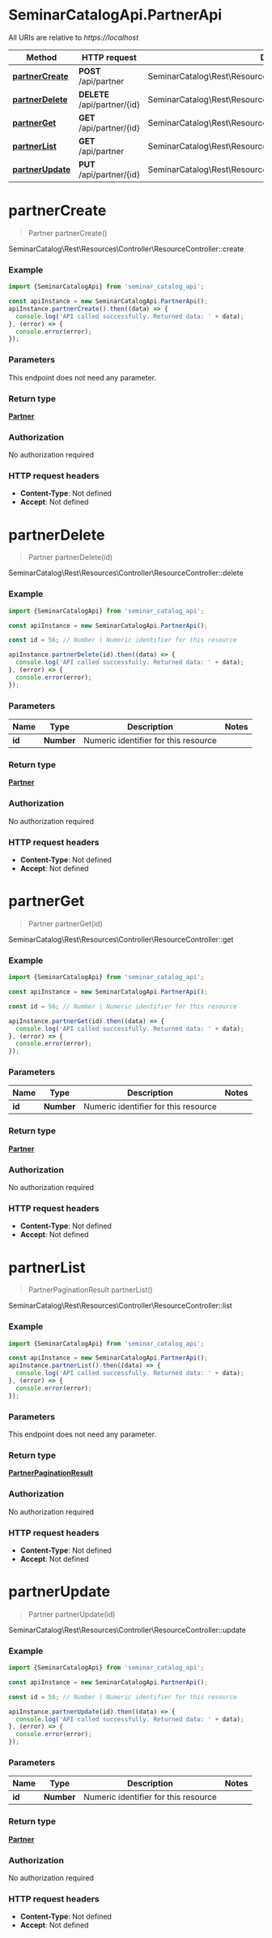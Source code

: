 # SeminarCatalogApi.PartnerApi

All URIs are relative to *https://localhost*

Method | HTTP request | Description
------------- | ------------- | -------------
[**partnerCreate**](PartnerApi.md#partnerCreate) | **POST** /api/partner | SeminarCatalog\\Rest\\Resources\\Controller\\ResourceController::create
[**partnerDelete**](PartnerApi.md#partnerDelete) | **DELETE** /api/partner/{id} | SeminarCatalog\\Rest\\Resources\\Controller\\ResourceController::delete
[**partnerGet**](PartnerApi.md#partnerGet) | **GET** /api/partner/{id} | SeminarCatalog\\Rest\\Resources\\Controller\\ResourceController::get
[**partnerList**](PartnerApi.md#partnerList) | **GET** /api/partner | SeminarCatalog\\Rest\\Resources\\Controller\\ResourceController::list
[**partnerUpdate**](PartnerApi.md#partnerUpdate) | **PUT** /api/partner/{id} | SeminarCatalog\\Rest\\Resources\\Controller\\ResourceController::update


<a name="partnerCreate"></a>
# **partnerCreate**
> Partner partnerCreate()

SeminarCatalog\\Rest\\Resources\\Controller\\ResourceController::create

### Example
```javascript
import {SeminarCatalogApi} from 'seminar_catalog_api';

const apiInstance = new SeminarCatalogApi.PartnerApi();
apiInstance.partnerCreate().then((data) => {
  console.log('API called successfully. Returned data: ' + data);
}, (error) => {
  console.error(error);
});

```

### Parameters
This endpoint does not need any parameter.

### Return type

[**Partner**](Partner.md)

### Authorization

No authorization required

### HTTP request headers

 - **Content-Type**: Not defined
 - **Accept**: Not defined

<a name="partnerDelete"></a>
# **partnerDelete**
> Partner partnerDelete(id)

SeminarCatalog\\Rest\\Resources\\Controller\\ResourceController::delete

### Example
```javascript
import {SeminarCatalogApi} from 'seminar_catalog_api';

const apiInstance = new SeminarCatalogApi.PartnerApi();

const id = 56; // Number | Numeric identifier for this resource

apiInstance.partnerDelete(id).then((data) => {
  console.log('API called successfully. Returned data: ' + data);
}, (error) => {
  console.error(error);
});

```

### Parameters

Name | Type | Description  | Notes
------------- | ------------- | ------------- | -------------
 **id** | **Number**| Numeric identifier for this resource | 

### Return type

[**Partner**](Partner.md)

### Authorization

No authorization required

### HTTP request headers

 - **Content-Type**: Not defined
 - **Accept**: Not defined

<a name="partnerGet"></a>
# **partnerGet**
> Partner partnerGet(id)

SeminarCatalog\\Rest\\Resources\\Controller\\ResourceController::get

### Example
```javascript
import {SeminarCatalogApi} from 'seminar_catalog_api';

const apiInstance = new SeminarCatalogApi.PartnerApi();

const id = 56; // Number | Numeric identifier for this resource

apiInstance.partnerGet(id).then((data) => {
  console.log('API called successfully. Returned data: ' + data);
}, (error) => {
  console.error(error);
});

```

### Parameters

Name | Type | Description  | Notes
------------- | ------------- | ------------- | -------------
 **id** | **Number**| Numeric identifier for this resource | 

### Return type

[**Partner**](Partner.md)

### Authorization

No authorization required

### HTTP request headers

 - **Content-Type**: Not defined
 - **Accept**: Not defined

<a name="partnerList"></a>
# **partnerList**
> PartnerPaginationResult partnerList()

SeminarCatalog\\Rest\\Resources\\Controller\\ResourceController::list

### Example
```javascript
import {SeminarCatalogApi} from 'seminar_catalog_api';

const apiInstance = new SeminarCatalogApi.PartnerApi();
apiInstance.partnerList().then((data) => {
  console.log('API called successfully. Returned data: ' + data);
}, (error) => {
  console.error(error);
});

```

### Parameters
This endpoint does not need any parameter.

### Return type

[**PartnerPaginationResult**](PartnerPaginationResult.md)

### Authorization

No authorization required

### HTTP request headers

 - **Content-Type**: Not defined
 - **Accept**: Not defined

<a name="partnerUpdate"></a>
# **partnerUpdate**
> Partner partnerUpdate(id)

SeminarCatalog\\Rest\\Resources\\Controller\\ResourceController::update

### Example
```javascript
import {SeminarCatalogApi} from 'seminar_catalog_api';

const apiInstance = new SeminarCatalogApi.PartnerApi();

const id = 56; // Number | Numeric identifier for this resource

apiInstance.partnerUpdate(id).then((data) => {
  console.log('API called successfully. Returned data: ' + data);
}, (error) => {
  console.error(error);
});

```

### Parameters

Name | Type | Description  | Notes
------------- | ------------- | ------------- | -------------
 **id** | **Number**| Numeric identifier for this resource | 

### Return type

[**Partner**](Partner.md)

### Authorization

No authorization required

### HTTP request headers

 - **Content-Type**: Not defined
 - **Accept**: Not defined

